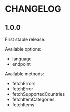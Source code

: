 # CHANGELOG

## 1.0.0

First stable release.

Available options:

* language
* endpoint

Available methods:

* fetchErrors
* fetchError
* fetchSupportedCountries
* fetchItemCategories
* fetchItems
